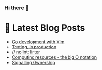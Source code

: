 ### Hi there 👋



# 📩 Latest Blog Posts 
<!-- BLOG-POST-LIST:START -->
- [Go development with Vim](http://shanehowearth.com/go-development-with-vim)
- [Testing, in production](http://shanehowearth.com/testing-in-production)
- [// nolint: linter](http://shanehowearth.com/-nolint-linter)
- [Computing resources - the big O notation](http://shanehowearth.com/computing-resources-the-big-o-notation)
- [Signalling Ownership](http://shanehowearth.com/signalling-ownership)
<!-- BLOG-POST-LIST:END -->
